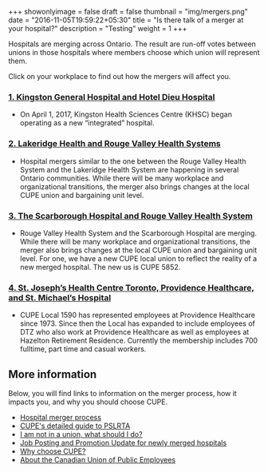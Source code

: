 +++
showonlyimage = false
draft = false
thumbnail = "img/mergers.png"
date = "2016-11-05T19:59:22+05:30"
title = "Is there talk of a merger at your hospital?"
description = "Testing"
weight = 1
+++


Hospitals are merging across Ontario. The result are run-off votes between unions in those hospitals where members choose which union will represent them.

<!--more-->

Click on your workplace to find out how the mergers will affect you.


### [1. Kingston General Hospital and Hotel Dieu Hospital](/mergers/kghd/)
- On April 1, 2017, Kingston Health Sciences Centre (KHSC) began operating as a new “integrated” hospital.

### [2. Lakeridge Health and Rouge Valley Health Systems](/mergers/rvlh/)
- Hospital mergers similar to the one between the Rouge Valley Health System and the Lakeridge Health System are happening in several Ontario communities. While there will be many workplace and organizational transitions, the merger also brings changes at the local CUPE union and bargaining unit level.

### [3. The Scarborough Hospital and Rouge Valley Health System](/mergers/rvsh/)

- Rouge Valley Health System and the Scarborough Hospital are merging. While there will be many workplace and organizational transitions, the merger also brings changes at the local CUPE union and bargaining unit level.
For one, we have a new CUPE local union to reflect the reality of a new merged hospital. The new us is CUPE 5852.



### [4. St. Joseph’s Health Centre Toronto, Providence Healthcare, and St. Michael’s Hospital](/mergers/sjsmp/)

- CUPE Local 1590 has represented employees at Providence Healthcare since 1973. Since then the Local has expanded to include employees of DTZ who also work at Providence Healthcare as well as employees at Hazelton Retirement Residence. Currently the membership includes 700 fulltime, part time and casual workers.

<!--- ###  [5. Bridgepoint Health and Mount Sinai Hospital](merger/bhms/) --->


## More information

Below, you will find links to information on the merger process, how it impacts you, and why you should choose CUPE.

- [Hospital merger process](/post/work6/)
- [CUPE's detailed guide to PSLRTA](/post/work2/)
- [I am not in a union, what should I do?](/mergers/articles/work12)
- [Job Posting and Promotion Update for newly merged hospitals](/mergers/articles/post-promotion/)
- [Why choose CUPE?](/post/work1/)
- [About the Canadian Union of Public Employees](/about/)

